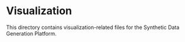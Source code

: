 # Visualization

This directory contains visualization-related files for the Synthetic Data Generation Platform.
